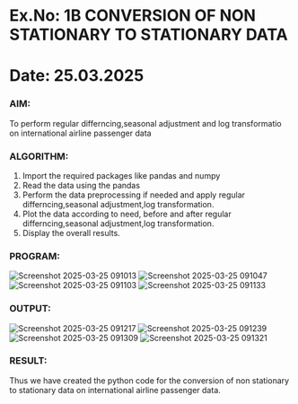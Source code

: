 # Ex.No: 1B                     CONVERSION OF NON STATIONARY TO STATIONARY DATA
# Date: 25.03.2025

### AIM:
To perform regular differncing,seasonal adjustment and log transformatio on international airline passenger data
### ALGORITHM:
1. Import the required packages like pandas and numpy
2. Read the data using the pandas
3. Perform the data preprocessing if needed and apply regular differncing,seasonal adjustment,log transformation.
4. Plot the data according to need, before and after regular differncing,seasonal adjustment,log transformation.
5. Display the overall results.
### PROGRAM:
![Screenshot 2025-03-25 091013](https://github.com/user-attachments/assets/d5af1fdd-d937-400c-bb95-628d6185da61)
![Screenshot 2025-03-25 091047](https://github.com/user-attachments/assets/3c78f5ae-2b25-4193-906c-974afbcf4c05)
![Screenshot 2025-03-25 091103](https://github.com/user-attachments/assets/2359a700-a10c-4a35-8fe0-a6ebe452e3de)
![Screenshot 2025-03-25 091133](https://github.com/user-attachments/assets/9ad36cbb-3dbb-431b-8d8b-8039fe644060)


### OUTPUT:
![Screenshot 2025-03-25 091217](https://github.com/user-attachments/assets/b6070e8e-7d5e-42a8-a834-d62f5c8357d0)
![Screenshot 2025-03-25 091239](https://github.com/user-attachments/assets/16733dca-2cf1-4ea8-93f3-e6ff29f8a7c8)
![Screenshot 2025-03-25 091309](https://github.com/user-attachments/assets/3ae9be32-9480-4e46-88c0-95bbb50e913a)
![Screenshot 2025-03-25 091321](https://github.com/user-attachments/assets/5d8997e1-3384-41d3-b156-4d27e872aefd)

### RESULT:
Thus we have created the python code for the conversion of non stationary to stationary data on international airline passenger
data.

